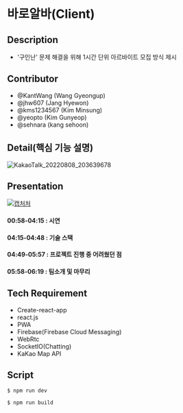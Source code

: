 # 바로알바(Client)

## Description
- '구인난' 문제 해결을 위해 1시간 단위 아르바이트 모집 방식 제시

## Contributor
- @KantWang (Wang Gyeongup)
- @jhw607 (Jang Hyewon)
- @kms1234567 (Kim Minsung)
- @yeopto (Kim Gunyeop)
- @sehnara (kang sehoon)

## Detail(핵심 기능 설명)
![KakaoTalk_20220808_203639678](https://user-images.githubusercontent.com/68607512/193293686-78ae08f6-7d08-4e05-9dd7-aae9e35d9e92.png)

## Presentation
[![캡처처](https://user-images.githubusercontent.com/68607512/193415975-dd0a4954-fafb-4ac5-90b9-6f0211c6d039.jpg)](https://www.youtube.com/watch?v=EM6j4d8KUIQ&t=1s)
#### 00:58-04:15 : 시연 
#### 04:15-04:48 : 기술 스택
#### 04:49-05:57 : 프로젝트 진행 중 어려웠던 점
#### 05:58-06:19 : 팀소개 및 마무리

## Tech Requirement

- Create-react-app
- react.js
- PWA
- Firebase(Firebase Cloud Messaging)
- WebRtc
- SocketIO(Chatting)
- KaKao Map API


## Script
```
$ npm run dev
```
```
$ npm run build
```
